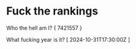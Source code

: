 # Fuck the rankings

Who the hell am I?
{ 7421557 }

What fucking year is it?
[ 2024-10-31T17:30:00Z ]
